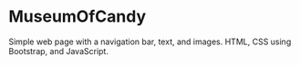 # MuseumOfCandy
Simple web page with a navigation bar, text, and images. HTML, CSS using Bootstrap, and JavaScript. 

